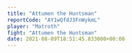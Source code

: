 ```yaml
---
title: "Attumen the Huntsman"
reportCode: "AY1wQfdJ3FnWykmL"
player: "Matroth"
fight: "Attumen the Huntsman"
date: 2021-08-09T18:51:45.833000+00:00
---
```


